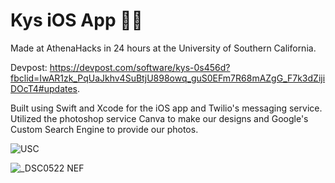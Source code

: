 # Kys iOS App 📲💬
Made at AthenaHacks in 24 hours at the University of Southern California.

Devpost: https://devpost.com/software/kys-0s456d?fbclid=IwAR1zk_PqUaJkhv4SuBtjU898owq_guS0EFm7R68mAZgG_F7k3dZijiDOcT4#updates.

Built using Swift and Xcode for the iOS app and Twilio's messaging service. Utilized the photoshop service Canva to make our designs and Google's Custom Search Engine to provide our photos.

![USC](https://user-images.githubusercontent.com/19508013/111696765-eb54bf80-87f1-11eb-9b13-0a720857d098.jpeg)

![_DSC0522 NEF](https://user-images.githubusercontent.com/19508013/111709140-57402380-8804-11eb-8868-00472f95a3f6.jpeg)

